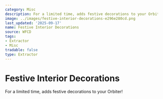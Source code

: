 ```yaml
---
category: Misc
description: For a limited time, adds festive decorations to your Orbiter!
image: ../images/festive-interior-decorations-e296e280cd.png
last_updated: '2025-09-17'
name: Festive Interior Decorations
source: WFCD
tags:
- Extractor
- Misc
tradable: false
type: Extractor
---
```


# Festive Interior Decorations

For a limited time, adds festive decorations to your Orbiter!

